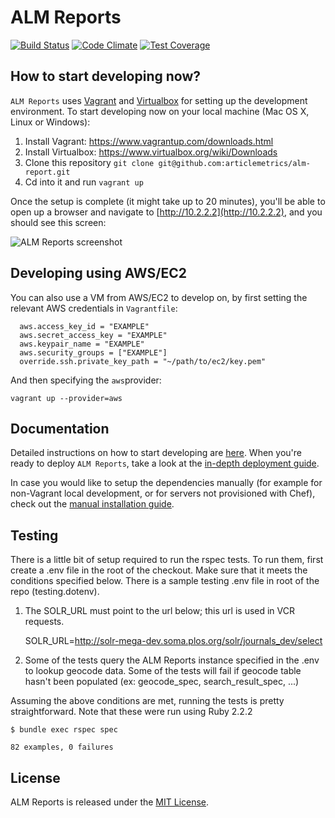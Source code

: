 # ALM Reports

[![Build Status](https://travis-ci.org/articlemetrics/alm-report.svg?branch=master)](https://travis-ci.org/articlemetrics/alm-report) [![Code Climate](https://codeclimate.com/github/articlemetrics/alm-report/badges/gpa.svg)](https://codeclimate.com/github/articlemetrics/alm-report) [![Test Coverage](https://codeclimate.com/github/articlemetrics/alm-report/badges/coverage.svg)](https://codeclimate.com/github/articlemetrics/alm-report)

## How to start developing now?

`ALM Reports` uses [Vagrant](https://www.vagrantup.com/) and [Virtualbox](https://www.virtualbox.org/) for setting up the development environment. To start developing now on your local machine (Mac OS X, Linux or Windows):

1. Install Vagrant: https://www.vagrantup.com/downloads.html
1. Install Virtualbox: https://www.virtualbox.org/wiki/Downloads
2. Clone this repository `git clone git@github.com:articlemetrics/alm-report.git`
3. Cd into it and run `vagrant up`

Once the setup is complete (it might take up to 20 minutes), you'll be able to open up a browser and navigate to [http://10.2.2.2](http://10.2.2.2), and you should see this screen:

![ALM Reports screenshot](https://cloud.githubusercontent.com/assets/238667/4172919/1a7325a4-3551-11e4-9292-98e4a95702fb.png)

## Developing using AWS/EC2

You can also use a VM from AWS/EC2 to develop on, by first setting the relevant AWS credentials in `Vagrantfile`:

```
  aws.access_key_id = "EXAMPLE"
  aws.secret_access_key = "EXAMPLE"
  aws.keypair_name = "EXAMPLE"
  aws.security_groups = ["EXAMPLE"]
  override.ssh.private_key_path = "~/path/to/ec2/key.pem"
```

And then specifying the `aws`provider:

```
vagrant up --provider=aws
```

## Documentation

Detailed instructions on how to start developing are [here](https://github.com/articlemetrics/alm-report/blob/master/docs/development.md).
When you're ready to deploy `ALM Reports`, take a look at the [in-depth deployment guide](https://github.com/articlemetrics/alm-report/blob/master/docs/deployment.md).

In case you would like to setup the dependencies manually (for example for non-Vagrant local development, or for servers not provisioned with Chef), check out the [manual installation guide](https://github.com/articlemetrics/alm-report/blob/master/docs/manual_installation.md).

## Testing

There is a little bit of setup required to run the rspec tests. To run them,
first create a .env file in the root of the checkout. Make sure that it meets
the conditions specified below. There is a sample testing .env file in root of
the repo (testing.dotenv).

1. The SOLR_URL must point to the url below; this url is used in VCR requests. 

    SOLR_URL=http://solr-mega-dev.soma.plos.org/solr/journals_dev/select

2. Some of the tests query the ALM Reports instance specified in the .env to
   lookup geocode data. Some of the tests will fail if geocode table hasn't
   been populated (ex: geocode_spec, search_result_spec, ...)

Assuming the above conditions are met, running the tests is pretty
straightforward. Note that these were run using Ruby 2.2.2

    $ bundle exec rspec spec

    82 examples, 0 failures

## License

ALM Reports is released under the [MIT License](http://www.opensource.org/licenses/MIT).

